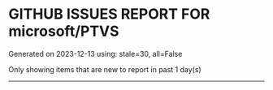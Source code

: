 
# GITHUB ISSUES REPORT FOR microsoft/PTVS


Generated on 2023-12-13 using: stale=30, all=False


Only showing items that are new to report in past 1 day(s)


---
